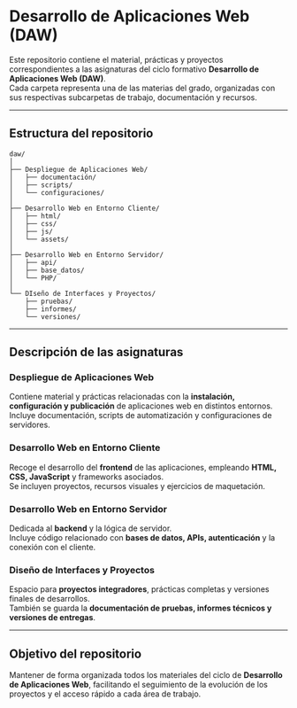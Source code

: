 # Desarrollo de Aplicaciones Web (DAW)

Este repositorio contiene el material, prácticas y proyectos correspondientes a las asignaturas del ciclo formativo **Desarrollo de Aplicaciones Web (DAW)**.  
Cada carpeta representa una de las materias del grado, organizadas con sus respectivas subcarpetas de trabajo, documentación y recursos.

---

## Estructura del repositorio

```
daw/
│
├── Despliegue de Aplicaciones Web/
│   ├── documentación/
│   ├── scripts/
│   └── configuraciones/
│
├── Desarrollo Web en Entorno Cliente/
│   ├── html/
│   ├── css/
│   ├── js/
│   └── assets/
│
├── Desarrollo Web en Entorno Servidor/
│   ├── api/
│   ├── base_datos/
│   └── PHP/
│
└── DIseño de Interfaces y Proyectos/
    ├── pruebas/
    ├── informes/
    └── versiones/
```

---

## Descripción de las asignaturas

### Despliegue de Aplicaciones Web
Contiene material y prácticas relacionadas con la **instalación, configuración y publicación** de aplicaciones web en distintos entornos.  
Incluye documentación, scripts de automatización y configuraciones de servidores.

### Desarrollo Web en Entorno Cliente
Recoge el desarrollo del **frontend** de las aplicaciones, empleando **HTML, CSS, JavaScript** y frameworks asociados.  
Se incluyen proyectos, recursos visuales y ejercicios de maquetación.

### Desarrollo Web en Entorno Servidor
Dedicada al **backend** y la lógica de servidor.  
Incluye código relacionado con **bases de datos, APIs, autenticación** y la conexión con el cliente.

### Diseño de Interfaces y Proyectos
Espacio para **proyectos integradores**, prácticas completas y versiones finales de desarrollos.  
También se guarda la **documentación de pruebas, informes técnicos y versiones de entregas**.

---

## Objetivo del repositorio
Mantener de forma organizada todos los materiales del ciclo de **Desarrollo de Aplicaciones Web**, facilitando el seguimiento de la evolución de los proyectos y el acceso rápido a cada área de trabajo.
